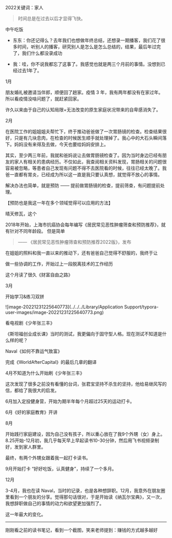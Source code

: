 2022关键词：家人

> 时间总是在过去以后才显得飞快。

中午吃饭

- 东东：你还记得么？去年我们也想做年终总结，还想录一期播客，我们花了很多时间，听别人的播客，研究别人是怎么是怎么总结的，结果，最后年过完了，我们什么都没录成功

- 我：哇，你不说我都忘了这事了。我感觉也就是两三个月前的事情。没想到已经过去1年了。

  

1月

朋友婚礼被邀请当伴郎，顺便回了趟家。疫情 3 年，我有两年都没有在家过年。所以看疫情没啥问题了，就赶紧回家。

许久以来由于自己的认知局限+无法改变的原生家庭状况带来的自卑感消失了。



2月

在医院工作的姐姐姐夫帮忙下，终于推动爸爸做了一次胃肠镜的检查。检查结果很好，只是有几块息肉，在检查的时候医生顺手就处理掉了。我心中的大石头瞬间落下。妈妈没有来得及去做，今天也要给妈妈安排上。

其实，至少两三年前，我就和爸妈说让去做胃肠镜检查了。因为当时身边已经有朋友的家人有相关的患病经历。不仅如此，我查阅相关资料发现，胃肠相关的问题很容易被忽略，等患者自己发现有问题不得不去医院看的时候，往往已经太晚了。我爸一直都有胃炎，已经成为所以这一直是我只要认真想，就觉得不放心的事情。

解决办法也简单，就是预防 —— 提前做胃肠镜的检查，提前筛查，有问题提前处理。

【预防也是我这一年在多个领域觉得可以应用的方法】

晴天修瓦，这个

2018年开始，上海市抗癌协会每年编写《居民常见恶性肿瘤筛查和预防推荐》，就有针对不同年龄段。  但是简单



> —— 《居民常见恶性肿瘤筛查和预防推荐2022版》，发布

在姐姐的照料和我一直以来的推动下，还有爸爸自己觉得不舒服的，我终于让



做一些协调的工作，开始过上一段脱离技术的工作经历

这个月读了很久《财富自由之路》

3月

 开始学习&练习双拼

![image-20221231225640773](../../../Library/Application Support/typora-user-images/image-20221231225640773.png)

看电视剧《少年张三丰》

《斯坦福创业成长课》当时的测试，我更偏向于固守型人格。现在测试不知道是什么样的呢？

Naval《如何不靠运气致富》

完成《WorldAfterCapital》的最后几章的翻译

4月不知道为什么开始刷《少年张三丰》

这次发现了很多之前没有看懂的台词，张君宝坚持不杀生的坚持，他给易继风写的信，都给了我很大的启发。



6月加入定投健身营，开始为期半年每个月超过25天的运动打卡。

6月《好的家庭教育》开讲

8月

开始践行家庭建设，因为自己没有孩子，所以重心放在了我9个外甥（女）身上。8.25开始-12月初，我几乎每天早上早起读书10-30分钟，然后用飞书视频录制好，发到家人群里。

最终，有两个外甥女跟着我一起打卡读书。

9月开始打卡 “好好吃饭，认真健身”，持续了一个多月。



12月

3-4月，我也在读 Naval，当时的记录，也是各种想辞职。12月，我意外在朋友圈里看到一个朋友的分享。觉得那句话很对，于是开始读《纳瓦尔宝典》，又一次，我想辞职做自己的事情的动力和欲望更加强烈了。





这一年最大的变化。

----

刚刚看之前的读书笔记，看到一个截图，笑来老师提到：赚钱的方式越多越好





